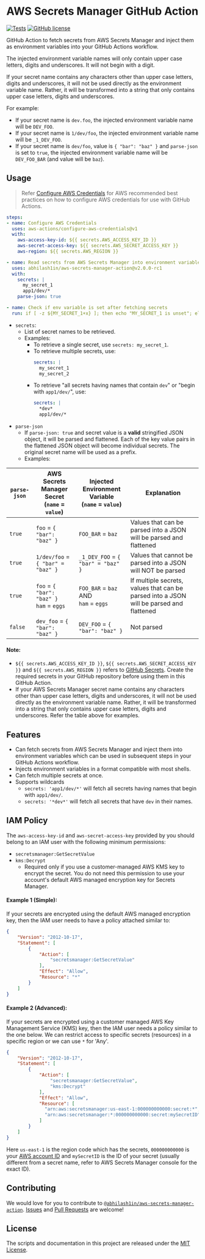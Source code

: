 # AWS Secrets Manager GitHub Action
[![Tests](https://github.com/abhilash1in/aws-secrets-manager-action/workflows/Tests/badge.svg?branch=master)](https://github.com/abhilash1in/aws-secrets-manager-action/actions?query=workflow%3A%22Tests%22)
[![GitHub license](https://img.shields.io/badge/license-MIT-blue.svg)](https://github.com/abhilash1in/aws-secrets-manager-action/blob/master/LICENSE)

GitHub Action to fetch secrets from AWS Secrets Manager and inject them as environment variables into your GitHub Actions workflow. 

The injected environment variable names will only contain upper case letters, digits and underscores. It will not begin with a digit. 

If your secret name contains any characters other than upper case letters, digits and underscores, it will not be used directly as the environment variable name. Rather, it will be transformed into a string that only contains upper case letters, digits and underscores. 

For example:
- If your secret name is `dev.foo`, the injected environment variable name will be `DEV_FOO`.
- If your secret name is `1/dev/foo`, the injected environment variable name will be `_1_DEV_FOO`.
- If your secret name is `dev/foo`, value is `{ "bar": "baz" }` and `parse-json` is set to `true`, the injected environment variable name will be `DEV_FOO_BAR` (and value will be `baz`).

## Usage
> Refer [Configure AWS Credentials](https://github.com/aws-actionsconfigure-aws-credentials) for AWS recommended best practices on how to configure AWS credentials for use with GitHub Actions.

```yaml
steps:
- name: Configure AWS Credentials
  uses: aws-actions/configure-aws-credentials@v1
  with:
    aws-access-key-id: ${{ secrets.AWS_ACCESS_KEY_ID }}
    aws-secret-access-key: ${{ secrets.AWS_SECRET_ACCESS_KEY }}
    aws-region: ${{ secrets.AWS_REGION }}

- name: Read secrets from AWS Secrets Manager into environment variables
  uses: abhilash1in/aws-secrets-manager-action@v2.0.0-rc1
  with:
    secrets: |
      my_secret_1
      app1/dev/*
    parse-json: true

- name: Check if env variable is set after fetching secrets
  run: if [ -z ${MY_SECRET_1+x} ]; then echo "MY_SECRET_1 is unset"; else echo "MY_SECRET_1 is set to '$MY_SECRET_1'"; fi
```

- `secrets`: 
  - List of secret names to be retrieved.
  - Examples:
    - To retrieve a single secret, use `secrets: my_secret_1`.
    - To retrieve multiple secrets, use: 
      ```yaml
      secrets: |
        my_secret_1
        my_secret_2
      ```
    - To retrieve "all secrets having names that contain `dev`" or "begin with `app1/dev/`", use:
      ```yaml
      secrets: |
        *dev*
        app1/dev/*
      ```
- `parse-json`
  - If `parse-json: true` and secret value is a **valid** stringified JSON object, it will be parsed and flattened. Each of the key value pairs in the flattened JSON object will become individual secrets. The original secret name will be used as a prefix.
  - Examples: 

| `parse-json` | AWS Secrets Manager Secret<br>(`name` = `value`) | Injected Environment Variable<br>(`name` = `value`) | Explanation                                                                             |
|--------------|--------------------------------------------------|-----------------------------------------------------|-----------------------------------------------------------------------------------------|
| `true`       | `foo` = `{ "bar": "baz" }`                       | `FOO_BAR` = `baz`                                   | Values that can be parsed into a JSON will be parsed and flattened                      |
| `true`       | `1/dev/foo` = `{ "bar" = "baz" }`                | `_1_DEV_FOO` = `{ "bar" = "baz" }`                  | Values that cannot be parsed into a JSON will NOT be parsed                             |
| `true`       | `foo` = `{ "bar": "baz" }`<br>`ham` = `eggs`     | `FOO_BAR` = `baz` AND<br>`ham` = `eggs`             | If multiple secrets, values that can be parsed into a JSON will be parsed and flattened |
| `false`      | `dev_foo` = `{ "bar": "baz" }`                   | `DEV_FOO` = `{ "bar": "baz" }`                      | Not parsed                                                                              |

#### Note:
- `${{ secrets.AWS_ACCESS_KEY_ID }}`, `${{ secrets.AWS_SECRET_ACCESS_KEY }}` and `${{ secrets.AWS_REGION }}` refers to [GitHub Secrets](https://help.github.com/en/actions/configuring-and-managing-workflows/creating-and-storing-encrypted-secrets). Create the required secrets in your GitHub repository before using them in this GitHub Action.
- If your AWS Secrets Manager secret name contains any characters other than upper case letters, digits and underscores, it will not be used directly as the environment variable name. Rather, it will be transformed into a string that only contains upper case letters, digits and underscores. Refer the table above for examples.

## Features
- Can fetch secrets from AWS Secrets Manager and inject them into environment variables which can be used in subsequent steps in your GitHub Actions workflow. 
- Injects environment variables in a format compatible with most shells.
- Can fetch multiple secrets at once.
- Supports wildcards
  - `secrets: 'app1/dev/*'` will fetch all secrets having names that begin with `app1/dev/`.
  - `secrets: '*dev*'` will fetch all secrets that have `dev` in their names.

## IAM Policy
The `aws-access-key-id` and `aws-secret-access-key` provided by you should belong to an IAM user with the following minimum permissions:
- `secretsmanager:GetSecretValue`
- `kms:Decrypt`
  - Required only if you use a customer-managed AWS KMS key to encrypt the secret. You do not need this permission to use your account's default AWS managed encryption key for Secrets Manager.

#### Example 1 (Simple):
 If your secrets are encrypted using the default AWS managed encryption key, then the IAM user needs to have a policy attached similar to:
```json
{
    "Version": "2012-10-17",
    "Statement": [
        {
            "Action": [
                "secretsmanager:GetSecretValue"
            ],
            "Effect": "Allow",
            "Resource": "*"
        }
    ]
}
```

#### Example 2 (Advanced):
 If your secrets are encrypted using a customer managed AWS Key Management Service (KMS) key, then the IAM user needs a policy similar to the one below. We can restrict access to specific secrets (resources) in a specific region or we can use `*` for 'Any'.
```json
{
    "Version": "2012-10-17",
    "Statement": [
        {
            "Action": [
                "secretsmanager:GetSecretValue",
                "kms:Decrypt"
            ],
            "Effect": "Allow",
            "Resource": [
              "arn:aws:secretsmanager:us-east-1:000000000000:secret:*",
              "arn:aws:secretsmanager:*:000000000000:secret:mySecretID"
            ]
        }
    ]
}
```
Here `us-east-1` is the region code which has the secrets, `000000000000` is your [AWS account ID](https://console.aws.amazon.com/billing/home?#/account) and `mySecretID` is the ID of your secret (usually different from a secret name, refer to AWS Secrets Manager console for the exact ID).

## Contributing
We would love for you to contribute to [`@abhilash1in/aws-secrets-manager-action`](https://github.com/abhilash1in/aws-secrets-manager-action). [Issues](https://github.com/abhilash1in/aws-secrets-manager-action/issues) and [Pull Requests](https://github.com/abhilash1in/aws-secrets-manager-action/pulls) are welcome!

## License
The scripts and documentation in this project are released under the [MIT License](https://github.com/abhilash1in/aws-secrets-manager-action/blob/master/LICENSE).
